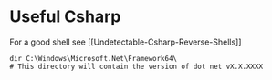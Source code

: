 # Useful Csharp 

For a good shell see [[Undetectable-Csharp-Reverse-Shells]]

```batch
dir C:\Windows\Microsoft.Net\Framework64\
# This directory will contain the version of dot net vX.X.XXXX
```